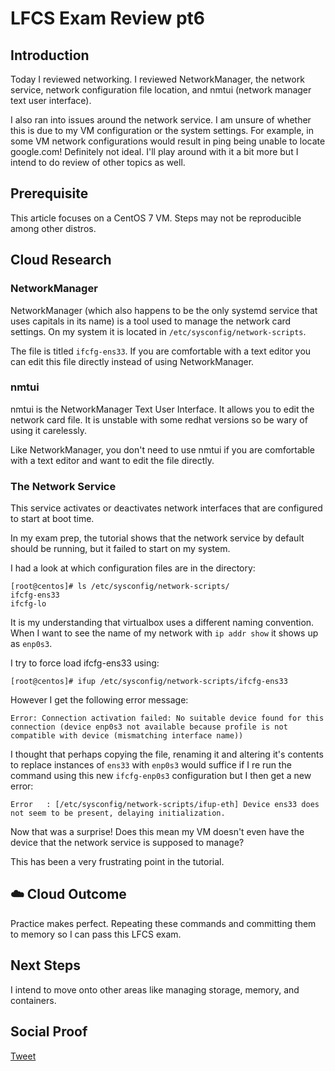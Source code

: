 # LFCS Exam Review pt6

## Introduction

Today I reviewed networking. I reviewed NetworkManager, the network service, network configuration file location, and nmtui (network manager text user interface).

I also ran into issues around the network service. I am unsure of whether this is due to my VM configuration or the system settings. For example, in some VM network configurations would result in ping being unable to locate google.com! Definitely not ideal. I'll play around with it a bit more but I intend to do review of other topics as well. 

## Prerequisite

This article focuses on a CentOS 7 VM. Steps may not be reproducible among other distros.

## Cloud Research

### NetworkManager
NetworkManager (which also happens to be the only systemd service that uses capitals in its name) is a tool used to manage the network card settings. On my system it is located in ```/etc/sysconfig/network-scripts```.

The file is titled ```ifcfg-ens33```. If you are comfortable with a text editor you can edit this file directly instead of using NetworkManager.

### nmtui
nmtui is the NetworkManager Text User Interface. It allows you to edit the network card file. It is unstable with some redhat versions so be wary of using it carelessly. 

Like NetworkManager, you don't need to use nmtui if you are comfortable with a text editor and want to edit the file directly.

### The Network Service
This service activates or deactivates network interfaces that are configured to start at boot time. 

In my exam prep, the tutorial shows that the network service by default should be running, but it failed to start on my system.

I had a look at which configuration files are in the directory:
```
[root@centos]# ls /etc/sysconfig/network-scripts/
ifcfg-ens33
ifcfg-lo
```
It is my understanding that virtualbox uses a different naming convention. When I want to see the name of my network with ```ip addr show``` it shows up as ```enp0s3```. 

I try to force load ifcfg-ens33 using:
```
[root@centos]# ifup /etc/sysconfig/network-scripts/ifcfg-ens33
```
However I get the following error message:

```
Error: Connection activation failed: No suitable device found for this connection (device enp0s3 not available because profile is not compatible with device (mismatching interface name))
```
I thought that perhaps copying the file, renaming it and altering it's contents to replace instances of ```ens33``` with ```enp0s3``` would suffice if I re run the command using this new ```ifcfg-enp0s3``` configuration but I then get a new error:

```
Error   : [/etc/sysconfig/network-scripts/ifup-eth] Device ens33 does not seem to be present, delaying initialization.
```

Now that was a surprise! Does this mean my VM doesn't even have the device that the network service is supposed to manage?

This has been a very frustrating point in the tutorial.

## ☁️ Cloud Outcome

Practice makes perfect. Repeating these commands and committing them to memory so I can pass this LFCS exam.

## Next Steps

I intend to move onto other areas like managing storage, memory, and containers.

## Social Proof

[Tweet](https://twitter.com/lrnallday/status/1299508206893510656)
